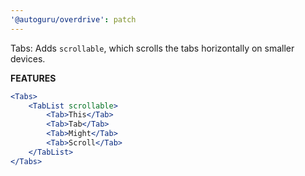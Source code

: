 ```yaml
---
'@autoguru/overdrive': patch
---
```


Tabs: Adds `scrollable`, which scrolls the tabs horizontally on smaller devices.

**FEATURES**

```jsx
<Tabs>
	<TabList scrollable>
		<Tab>This</Tab>
		<Tab>Tab</Tab>
		<Tab>Might</Tab>
		<Tab>Scroll</Tab>
	</TabList>
</Tabs>
```
